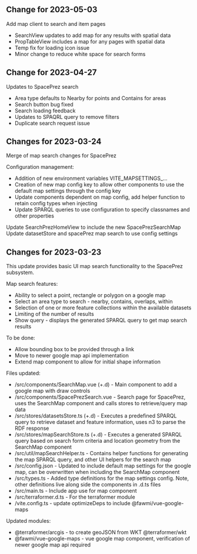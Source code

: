 ## Change for 2023-05-03
Add map client to search and item pages
- SearchView updates to add map for any results with spatial data
- PropTableView includes a map for any pages with spatial data
- Temp fix for loading icon issue
- Minor change to reduce white space for search forms

## Change for 2023-04-27

Updates to SpacePrez search
- Area type defaults to Nearby for points and Contains for areas
- Search button bug fixed
- Search loading feedback
- Updates to SPAQRL query to remove filters
- Duplicate search request issue

## Changes for 2023-03-24

Merge of map search changes for SpacePrez

Configuration management:
- Addition of new environment variables VITE_MAPSETTINGS_...
- Creation of new map config key to allow other components to use the default map settings through the config key
- Update components dependent on map config, add helper function to retain config types when injecting
- Update SPARQL queries to use configuration to specify classnames and other properties

Update SearchPrezHomeView to include the new SpacePrezSearchMap
Update datasetStore and spacePrez map search to use config settings

## Changes for 2023-03-23

This update provides basic UI map search functionality to the SpacePrez subsystem.

Map search features:
- Ability to select a point, rectangle or polygon on a google map
- Select an area type to search - nearby, contains, overlaps, within
- Selection of one or more feature collections within the available datasets
- Limiting of the number of results
- Show query - displays the generated SPARQL query to get map search results

To be done:
- Allow bounding box to be provided through a link
- Move to newer google map api implementation
- Extend map component to allow for initial shape information


Files updated:
- /src/components/SearchMap.vue (+.d) - Main <SearchMap> component to add a google map with draw controls
- /src/components/SpacePrezSearch.vue - Search page for SpacePrez, uses the SearchMap component and calls stores to retrieve/query map data
- /src/stores/datasetsStore.ts (+.d) - Executes a predefined SPARQL query to retrieve dataset and feature information, uses n3 to parse the RDF response
- /src/stores/mapSearchStore.ts (+.d) - Executes a generated SPARQL query based on search form criteria and location geometry from the SearchMap component
- /src/util/mapSearchHelper.ts - Contains helper functions for generating the map SPARQL query, and other UI helpers for the search map
- /src/config.json - Updated to include default map settings for the google map, can be overwritten when including the SearchMap component
- /src/types.ts - Added type definitions for the map settings config. Note, other definitions live along side the components in .d.ts files
- /src/main.ts - Include app use for map component 
- /src/terraformer.d.ts - For the terraformer module
- /vite.config.ts - update optimizeDeps to include @fawmi/vue-google-maps

Updated modules:
- @terraformer/arcgis - to create geoJSON from WKT
  @terraformer/wkt
- @fawmi/vue-google-maps - vue google map component, verification of newer google map api required



